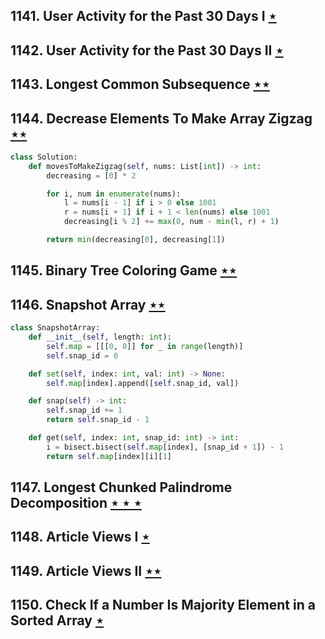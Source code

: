 ## 1141. User Activity for the Past 30 Days I [$\star$](https://leetcode.com/problems/user-activity-for-the-past-30-days-i)

## 1142. User Activity for the Past 30 Days II [$\star$](https://leetcode.com/problems/user-activity-for-the-past-30-days-ii)

## 1143. Longest Common Subsequence [$\star\star$](https://leetcode.com/problems/longest-common-subsequence)

## 1144. Decrease Elements To Make Array Zigzag [$\star\star$](https://leetcode.com/problems/decrease-elements-to-make-array-zigzag)

```python
class Solution:
    def movesToMakeZigzag(self, nums: List[int]) -> int:
        decreasing = [0] * 2

        for i, num in enumerate(nums):
            l = nums[i - 1] if i > 0 else 1001
            r = nums[i + 1] if i + 1 < len(nums) else 1001
            decreasing[i % 2] += max(0, num - min(l, r) + 1)

        return min(decreasing[0], decreasing[1])
```

## 1145. Binary Tree Coloring Game [$\star\star$](https://leetcode.com/problems/binary-tree-coloring-game)

## 1146. Snapshot Array [$\star\star$](https://leetcode.com/problems/snapshot-array)

```python
class SnapshotArray:
    def __init__(self, length: int):
        self.map = [[[0, 0]] for _ in range(length)]
        self.snap_id = 0

    def set(self, index: int, val: int) -> None:
        self.map[index].append([self.snap_id, val])

    def snap(self) -> int:
        self.snap_id += 1
        return self.snap_id - 1

    def get(self, index: int, snap_id: int) -> int:
        i = bisect.bisect(self.map[index], [snap_id + 1]) - 1
        return self.map[index][i][1]
```

## 1147. Longest Chunked Palindrome Decomposition [$\star\star\star$](https://leetcode.com/problems/longest-chunked-palindrome-decomposition)

## 1148. Article Views I [$\star$](https://leetcode.com/problems/article-views-i)

## 1149. Article Views II [$\star\star$](https://leetcode.com/problems/article-views-ii)

## 1150. Check If a Number Is Majority Element in a Sorted Array [$\star$](https://leetcode.com/problems/check-if-a-number-is-majority-element-in-a-sorted-array)
